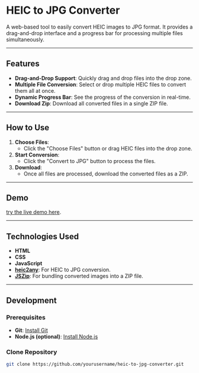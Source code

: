 # HEIC to JPG Converter

A web-based tool to easily convert HEIC images to JPG format. It provides a drag-and-drop interface and a progress bar for processing multiple files simultaneously.

---

## Features

- **Drag-and-Drop Support**: Quickly drag and drop files into the drop zone.
- **Multiple File Conversion**: Select or drop multiple HEIC files to convert them all at once.
- **Dynamic Progress Bar**: See the progress of the conversion in real-time.
- **Download Zip**: Download all converted files in a single ZIP file.

---

## How to Use

1. **Choose Files**: 
   - Click the "Choose Files" button or drag HEIC files into the drop zone.
2. **Start Conversion**:
   - Click the "Convert to JPG" button to process the files.
3. **Download**:
   - Once all files are processed, download the converted files as a ZIP.

---

## Demo

[try the live demo here](https://honzaprikryl.github.io/heic-to-jpg-converter/).

---

## Technologies Used

- **HTML**
- **CSS**
- **JavaScript**
- **[heic2any](https://github.com/alexcorvi/heic2any)**: For HEIC to JPG conversion.
- **[JSZip](https://stuk.github.io/jszip/)**: For bundling converted images into a ZIP file.

---

## Development

### Prerequisites

- **Git**: [Install Git](https://git-scm.com/book/en/v2/Getting-Started-Installing-Git)
- **Node.js (optional)**: [Install Node.js](https://nodejs.org/)

### Clone Repository
```bash
git clone https://github.com/yourusername/heic-to-jpg-converter.git
